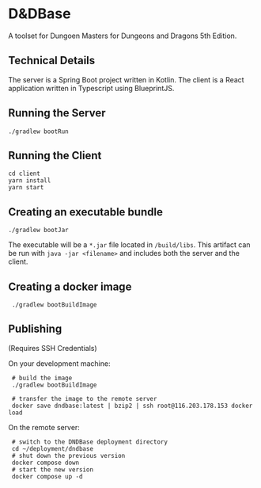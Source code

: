 # D&DBase

A toolset for Dungoen Masters for Dungeons and Dragons 5th Edition.

## Technical Details

The server is a Spring Boot project written in Kotlin. The client is a React application written in Typescript using BlueprintJS.

## Running the Server

```shell
./gradlew bootRun
```

## Running the Client

```shell
cd client
yarn install
yarn start
```

## Creating an executable bundle

```shell
./gradlew bootJar
```

The executable will be a `*.jar` file located in `/build/libs`.
This artifact can be run with `java -jar <filename>` and includes
both the server and the client.

## Creating a docker image

```shell
 ./gradlew bootBuildImage
```

## Publishing

(Requires SSH Credentials)

On your development machine:

```shell
 # build the image
 ./gradlew bootBuildImage

 # transfer the image to the remote server
 docker save dndbase:latest | bzip2 | ssh root@116.203.178.153 docker load
```

On the remote server:

```shell
 # switch to the DNDBase deployment directory
 cd ~/deployment/dndbase
 # shut down the previous version
 docker compose down
 # start the new version
 docker compose up -d
```
